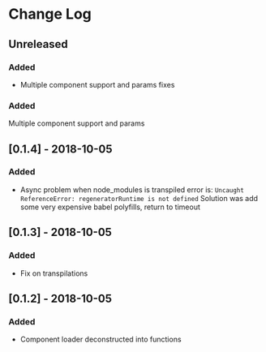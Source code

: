 # Change Log

## Unreleased

### Added
- Multiple component support and params fixes

### Added
Multiple component support and params


## [0.1.4] - 2018-10-05
### Added
- Async problem when node_modules is transpiled error is:
`Uncaught ReferenceError: regeneratorRuntime is not defined`
Solution was add some very expensive babel polyfills, return to timeout


## [0.1.3] - 2018-10-05
### Added
- Fix on transpilations

## [0.1.2] - 2018-10-05
### Added
- Component loader deconstructed into functions
